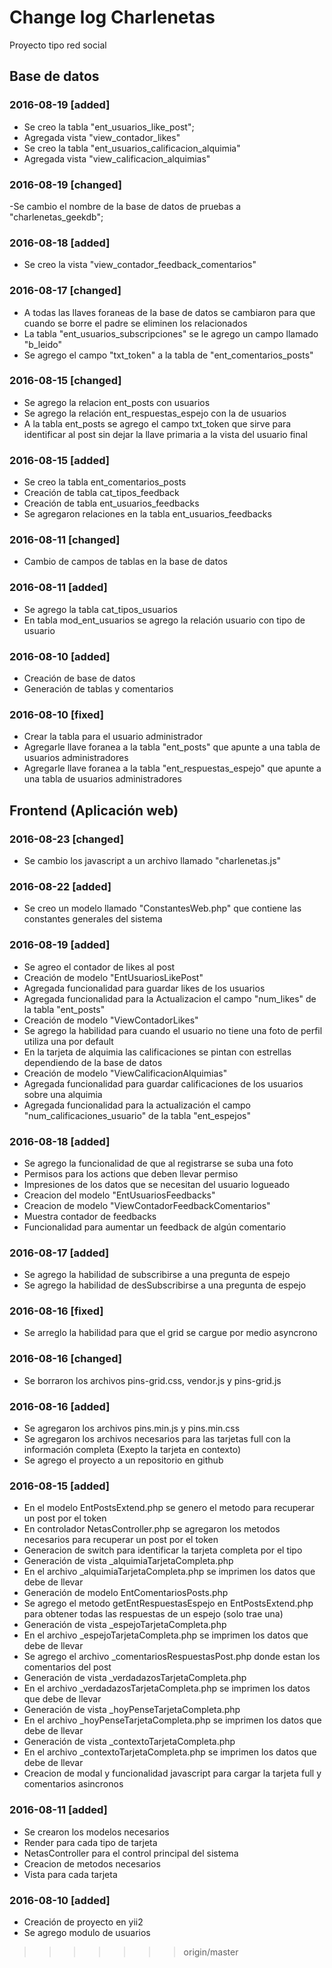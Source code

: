 # Change log Charlenetas
Proyecto tipo red social

## Base de datos
### 2016-08-19 [added]
- Se creo la tabla "ent_usuarios_like_post";
- Agregada vista "view_contador_likes"
- Se creo la tabla "ent_usuarios_calificacion_alquimia"
- Agregada vista "view_calificacion_alquimias"
### 2016-08-19 [changed]
-Se cambio el nombre de la base de datos de pruebas a "charlenetas_geekdb";

### 2016-08-18 [added]
- Se creo la vista "view_contador_feedback_comentarios"

### 2016-08-17 [changed]
- A todas las llaves foraneas de la base de datos se cambiaron para que cuando se borre el padre se eliminen los relacionados
- La tabla "ent_usuarios_subscripciones" se le agrego un campo llamado "b_leido"
- Se agrego el campo "txt_token" a la tabla de "ent_comentarios_posts"

### 2016-08-15 [changed]
- Se agrego la relacion ent_posts con usuarios 
- Se agrego la relación ent_respuestas_espejo con la de usuarios
- A la tabla ent_posts se agrego el campo txt_token que sirve para identificar al post sin dejar la llave primaria a la vista del usuario final
### 2016-08-15 [added]
- Se creo la tabla ent_comentarios_posts
- Creación de tabla cat_tipos_feedback
- Creación de tabla ent_usuarios_feedbacks
- Se agregaron relaciones en la tabla ent_usuarios_feedbacks
 
### 2016-08-11 [changed]
- Cambio de campos de tablas en la base de datos
### 2016-08-11 [added]
- Se agrego la tabla cat_tipos_usuarios
- En tabla mod_ent_usuarios se agrego la relación usuario con tipo de usuario

### 2016-08-10 [added]
- Creación de base de datos
- Generación de tablas y comentarios
### 2016-08-10 [fixed]
- Crear la tabla para el usuario administrador
- Agregarle llave foranea a la tabla "ent_posts" que apunte a una tabla de usuarios administradores
- Agregarle llave foranea a la tabla "ent_respuestas_espejo" que apunte a una tabla de usuarios administradores



## Frontend (Aplicación web)
### 2016-08-23 [changed]
- Se cambio los javascript a un archivo llamado "charlenetas.js"

### 2016-08-22 [added]
- Se creo un modelo llamado "ConstantesWeb.php" que contiene las constantes generales del sistema

### 2016-08-19 [added]
- Se agreo el contador de likes al post
- Creación de modelo "EntUsuariosLikePost"
- Agregada funcionalidad para guardar likes de los usuarios
- Agregada funcionalidad para la Actualizacion el campo "num_likes" de la tabla "ent_posts"
- Creación de modelo "ViewContadorLikes"
- Se agrego la habilidad para cuando el usuario no tiene una foto de perfil utiliza una por default
- En la tarjeta de alquimia las calificaciones se pintan con estrellas dependiendo de la base de datos
- Creación de modelo "ViewCalificacionAlquimias"
- Agregada funcionalidad para guardar calificaciones de los usuarios sobre una alquimia
- Agregada funcionalidad para la actualización el campo "num_calificaciones_usuario" de la tabla "ent_espejos"

### 2016-08-18 [added]
- Se agrego la funcionalidad de que al registrarse se suba una foto
- Permisos para los actions que deben llevar permiso
- Impresiones de los datos que se necesitan del usuario logueado
- Creacion del modelo "EntUsuariosFeedbacks"
- Creacion de modelo "ViewContadorFeedbackComentarios"
- Muestra contador de feedbacks
- Funcionalidad para aumentar un feedback de algún comentario

### 2016-08-17 [added]
- Se agrego la habilidad de subscribirse a una pregunta de espejo
- Se agrego la habilidad de desSubscribirse a una pregunta de espejo

### 2016-08-16 [fixed]
- Se arreglo la habilidad para que el grid se cargue por medio asyncrono 
### 2016-08-16 [changed]
- Se borraron los archivos pins-grid.css, vendor.js y pins-grid.js
### 2016-08-16 [added]
- Se agregaron los archivos pins.min.js y pins.min.css
- Se agregaron los archivos necesarios para las tarjetas full con la información completa (Exepto la tarjeta en contexto)
- Se agrego el proyecto a un repositorio en github

### 2016-08-15 [added]
- En el modelo EntPostsExtend.php se genero el metodo para recuperar un post por el token
- En controlador NetasController.php se agregaron los metodos necesarios para recuperar un post por el token
- Generacion de switch para identificar la tarjeta completa por el tipo
- Generación de vista _alquimiaTarjetaCompleta.php
- En el archivo _alquimiaTarjetaCompleta.php se imprimen los datos que debe de llevar
- Generación de modelo EntComentariosPosts.php
- Se agrego el metodo getEntRespuestasEspejo en EntPostsExtend.php para obtener todas las respuestas de un espejo (solo trae una)
- Generación de vista _espejoTarjetaCompleta.php
- En el archivo _espejoTarjetaCompleta.php se imprimen los datos que debe de llevar
- Se agrego el archivo _comentariosRespuestasPost.php donde estan los comentarios del post
- Generación de vista _verdadazosTarjetaCompleta.php
- En el archivo _verdadazosTarjetaCompleta.php se imprimen los datos que debe de llevar
- Generación de vista _hoyPenseTarjetaCompleta.php
- En el archivo _hoyPenseTarjetaCompleta.php se imprimen los datos que debe de llevar
- Generación de vista _contextoTarjetaCompleta.php
- En el archivo _contextoTarjetaCompleta.php se imprimen los datos que debe de llevar
- Creacion de modal y funcionalidad javascript para cargar la tarjeta full y comentarios asincronos

### 2016-08-11 [added]
- Se crearon los modelos necesarios
- Render para cada tipo de tarjeta
- NetasController para el control principal del sistema
- Creacion de metodos necesarios
- Vista para cada tarjeta

### 2016-08-10 [added]
- Creación de proyecto en yii2
- Se agrego modulo de usuarios
>>>>>>> origin/master
